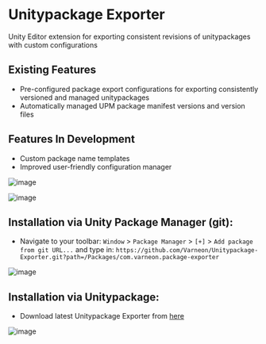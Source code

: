 # Unitypackage Exporter
Unity Editor extension for exporting consistent revisions of unitypackages with custom configurations

## Existing Features
* Pre-configured package export configurations for exporting consistently versioned and managed unitypackages
* Automatically managed UPM package manifest versions and version files

## Features In Development
* Custom package name templates
* Improved user-friendly configuration manager

![image](https://user-images.githubusercontent.com/26690821/165518295-08566f54-2096-48ba-8560-e6f196fac852.png)

![image](https://user-images.githubusercontent.com/26690821/165518475-173bd838-558b-4901-8265-663b9bf7eeb5.png)

## Installation via Unity Package Manager (git):
* Navigate to your toolbar: `Window` > `Package Manager` > `[+]` > `Add package from git URL...` and type in: `https://github.com/Varneon/Unitypackage-Exporter.git?path=/Packages/com.varneon.package-exporter`

![image](https://user-images.githubusercontent.com/26690821/165519138-3520ab01-8b53-46d0-8b26-862a07500b22.png)

## Installation via Unitypackage:
* Download latest Unitypackage Exporter from [here](https://github.com/Varneon/Unitypackage-Exporter/releases/latest)

![image](https://user-images.githubusercontent.com/26690821/165519434-391ca886-9b40-4e88-a9a7-a616798faaba.png)
